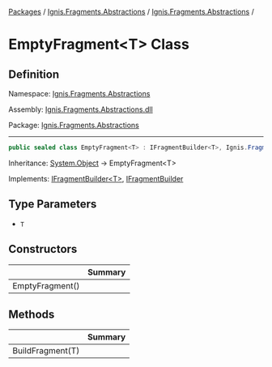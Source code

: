 [Packages](../../README.md) / [Ignis.Fragments.Abstractions](../README.md) / [Ignis.Fragments.Abstractions](README.md) /

# EmptyFragment&lt;T&gt; Class

## Definition

Namespace: [Ignis.Fragments.Abstractions](README.md)

Assembly: [Ignis.Fragments.Abstractions.dll](../README.md)

Package: [Ignis.Fragments.Abstractions](https://www.nuget.org/packages/Ignis.Fragments.Abstractions)

---

```csharp
public sealed class EmptyFragment<T> : IFragmentBuilder<T>, Ignis.Fragments.Abstractions.Builder.IFragmentBuilder
```

Inheritance: [System.Object](https://learn.microsoft.com/en-us/dotnet/api/System.Object) → EmptyFragment&lt;T&gt;

Implements: [IFragmentBuilder&lt;T&gt;](../Ignis.Fragments.Abstractions.Builder/Ignis.Fragments.Abstractions.Builder.IFragmentBuilder{__0}.md), [IFragmentBuilder](../Ignis.Fragments.Abstractions.Builder/Ignis.Fragments.Abstractions.Builder.IFragmentBuilder.md)

## Type Parameters

- `T`

## Constructors

|                 | Summary |
| --------------- | ------- |
| EmptyFragment() |         |

## Methods

|                  | Summary |
| ---------------- | ------- |
| BuildFragment(T) |         |

